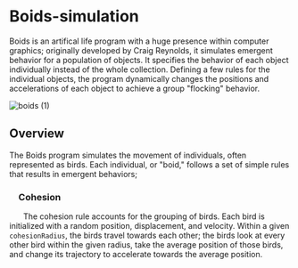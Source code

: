 # Boids-simulation
Boids is an artifical life program with a huge presence within computer graphics; originally developed by Craig Reynolds, it simulates emergent behavior for a population of objects. It specifies the behavior of each object individually instead of the whole collection. Defining a few rules for the individual objects, the program dynamically changes the positions and accelerations of each object to achieve a group "flocking" behavior.
<br>

![boids (1)](https://github.com/rayhant2/Boids-simulation/assets/61428939/9b802e96-7140-4689-b60c-d6cf131e3351)

## Overview

The Boids program simulates the movement of individuals, often represented as birds. Each individual, or "boid," follows a set of simple rules that results in emergent behaviors;
<br>


### &emsp;Cohesion

&emsp;&ensp; The cohesion rule accounts for the grouping of birds. Each bird is initialized with a random position, displacement, and velocity. Within a given ```cohesionRadius```, the birds travel towards each other; the birds look at every other bird within the given radius, take the average position of those birds, and change its trajectory to accelerate towards the average position. 
